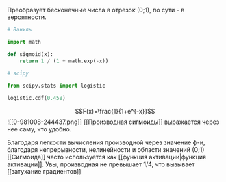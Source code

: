 Преобразует бесконечные числа в отрезок (0;1), по сути - в вероятности. 

```python
# Ваниль

import math

def sigmoid(x):
    return 1 / (1 + math.exp(-x))
    
# scipy

from scipy.stats import logistic

logistic.cdf(0.458)


```

$$F(x)=\frac{1}{1+e^{-x}}$$
![[0-981008-244437.png]]
[[Производная сигмоиды]] выражается через нее саму, что удобно. 

Благодаря легкости вычисления производной через значение ф-и, благодаря непрерывности, нелинейности и области значений (0;1) [[Сигмоида]] часто используется как [[функция активации|функция активации]]. Увы, производная не превышает 1/4, что вызывает [[затухание градиентов]]